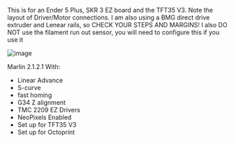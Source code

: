 
This is for an Ender 5 Plus, SKR 3 EZ board and the TFT35 V3. Note the layout of Driver/Motor connections.
I am also using a BMG direct drive extruder and Lenear rails, so CHECK YOUR STEPS AND MARGINS!
I also DO NOT use the filament run out sensor, you will need to configure this if you use it

![image](https://github.com/jimmyeao/Ender5PlusMarlin2.1.2.1/assets/5197831/8bbe21de-af30-49fa-a3f2-61a3d835cc53)


Marlin 2.1.2.1 With:
- Linear Advance
- S-curve
- fast homing
- G34 Z alignment
- TMC 2209 EZ Drivers
- NeoPixels Enabled
- Set up for TFT35 V3
- Set up for Octoprint
